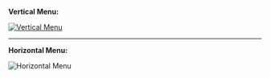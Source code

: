 __Vertical Menu:__

[![Vertical Menu](https://github.com/bikkuri/BEM/blob/master/nav/menu/preview/menu-vertical.png?raw=true)](https://github.com/bikkuri/BEM/tree/master/nav/menu/menu-vertical)

- - -

__Horizontal Menu:__

![Horizontal Menu](https://github.com/bikkuri/BEM/blob/master/nav/menu/preview/menu-horizontal.png?raw=true)
